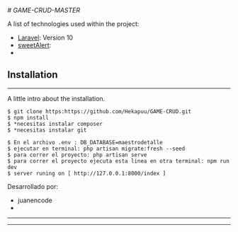 <em> # GAME-CRUD-MASTER </em>

A list of technologies used within the project:
* [Laravel](https://laravel.com/): Version 10 
* [sweetAlert](https://realrashid.github.io/sweet-alert/):
* 
## Installation
***
A little intro about the installation. 
```
$ git clone https:https://github.com/Hekapuu/GAME-CRUD.git
$ npm install
$ *necesitas instalar composer
$ *necesitas instalar git

$ En el archivo .env : DB_DATABASE=maestrodetalle
$ ejecutar en terminal: php artisan migrate:fresh --seed
$ para correr el proyecto: php artisan serve
$ para correr el proyecto ejecuta esta linea en otra terminal: npm run dev
$ server runing on [ http://127.0.0.1:8000/index ]
```
Desarrollado por: 
+ juanencode
+ 
***

***
